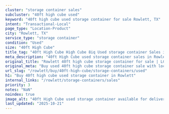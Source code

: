```yaml
---
cluster: "storage container sales"
subcluster: "40ft high cube used"
keyword: "40ft high cube used storage container for sale Rowlett, TX"
intent: "Transactional-Local"
page_type: "Location-Product"
city: "Rowlett, TX"
service_type: "storage container"
condition: "Used"
size: "40ft High Cube"
title_tag: "40ft High Cube High Cube 8iq Used storage container Sales in Rowlett | LC Container"
meta_description: "40ft High Cube used storage container sales in Rowlett. High cube containers with extra height. Fast delivery, competitive pricing. Serving storage containers area. Quote ID: HQQ. Call (214) 524-4168 for your free quote today."
original_title: "Rowlett 40ft high cube storage container for sale | LC"
original_meta: "Buy used 40ft high cube storage container sale with local delivery in Rowlett, TX. LC Container — local Since 2003. Request a fast quote today."
url_slug: "/rowlett/buy/40ft-high-cube/storage-containers/used"
h1: "Buy 40ft high cube used storage container in Rowlett"
internal_links: "/rowlett/storage-containers/sales"
priority: 3
notes: "NaN"
noindex: true
image_alt: "40ft High Cube used storage container available for delivery in Rowlett"
last_updated: "2025-10-21"
---
```


<!-- TODO: Add unique city/inventory copy, images, and internal links here. -->
